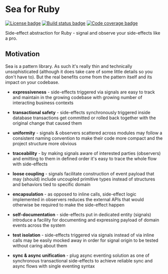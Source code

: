 # Sea for Ruby

[![License badge](https://img.shields.io/github/license/surgeventures/sea-ruby.svg)](https://github.com/surgeventures/sea-ruby/blob/master/LICENSE.md)
[![Build status badge](https://img.shields.io/circleci/project/github/surgeventures/sea-ruby/master.svg)](https://circleci.com/gh/surgeventures/sea-ruby/tree/master)
[![Code coverage badge](https://img.shields.io/codecov/c/github/surgeventures/sea-ruby/master.svg)](https://codecov.io/gh/surgeventures/sea-ruby/branch/master)

Side-effect abstraction for Ruby - signal and observe your side-effects like a pro.

## Motivation

Sea is a pattern library. As such it's really thin and technically unsophisticated (although it does
take care of some little details so you don't have to). But the real benefits come from the pattern
itself and its impact on your codebase.

* **expressiveness** - side-effects triggered via signals are easy to track and maintain in the
  growing codebase with growing number of interacting business contexts

* **transactional safety** - side-effects synchronously triggered inside database transactions
  get committed or rolled back together with the original change that caused them

* **uniformity** - signals & observers scattered across modules may follow a consistent naming
  convention to make their code more compact and the project structure more obvious

* **traceability** - by making signals aware of interested parties (observers) and emitting to
  them in defined order it's easy to trace the whole flow with side-effects

* **loose coupling** - signals facilitate construction of event payload that may (should) include
  uncoupled primitive types instead of structures and behaviors tied to specific domain

* **encapsulation** - as opposed to inline calls, side-effect logic implemented in observers
  reduces the external APIs that would otherwise be required to make the side-effect happen

* **self-documentation** - side-effects put in dedicated entity (signals) introduce a facility for
  documenting and expressing payload of domain events across the system

* **test isolation** - side-effects triggered via signals instead of via inline calls may be
  easily mocked away in order for signal origin to be tested without caring about them

* **sync & async unification** - plug async eventing solution as one of synchronous transactional
  side-effects to achieve reliable sync and async flows with single eventing syntax
